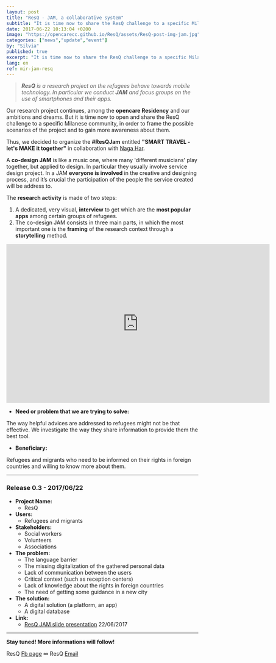 ```yaml
---
layout: post
title: "ResQ - JAM, a collaborative system"
subtitle: "It is time now to share the ResQ challenge to a specific Milanese community, in order to frame the possible scenarios of the project."
date: 2017-06-22 10:13:04 +0200
image: "https://opencarecc.github.io/ResQ/assets/ResQ-post-img-jam.jpg"
categories: ["news","update","event"]
by: "Silvia"
published: true
excerpt: "It is time now to share the ResQ challenge to a specific Milanese community, in order to frame the possible scenarios of the project."
lang: en
ref: mir-jam-resq
---
```


<blockquote><i><b>ResQ</b> is a research project on the refugees behave towards mobile technology.
In particular we conduct <b>JAM</b> and focus groups on the use of smartphones and their apps.</i></blockquote>

Our research project continues, among the <b>opencare Residency</b> and our ambitions and dreams. But it is time now to open and share the ResQ challenge to a specific Milanese community, in order to frame the possible scenarios of the project and to gain more awareness about them.

Thus, we decided to organize the <b>#ResQJam</b> entitled <b>"SMART TRAVEL - let's MAKE it together"</b> in collaboration with [Naga Har](https://www.facebook.com/NagaOnlus/).  

A <b>co-design JAM</b> is like a music one, where many 'different musicians' play together, but applied to design. In particular they usually involve service design project.
In a JAM <b>everyone is involved</b> in the creative and designing process, and it’s crucial the participation of the people the service created will be address to.

The <b>research activity</b> is made of two steps:
1. A dedicated, very visual, <b>interview</b> to get which are the <b>most popular apps</b> among certain groups of refugees.
2. The co-design JAM consists in three main parts, in which the most important one is the <b>framing</b> of the research context through a <b>storytelling</b> method.


<iframe src="https://docs.google.com/presentation/d/1qTC2J8LsO6RFXSjDGBvxeVlwLyEKeXzQ6fA1h3mN7LU/embed?start=false&loop=false&delayms=3000" frameborder="0" width="691" height="417" allowfullscreen="true" mozallowfullscreen="true" webkitallowfullscreen="true"></iframe>


* <b>Need or problem that we are trying to solve:</b>

The way helpful advices are addressed to refugees might not be that effective. We investigate the way they share information to provide them the best tool.

* <b>Beneficiary:</b>

Refugees and migrants who need to be informed on their rights in foreign countries and willing to know more about them.

***

### Release 0.3 - 2017/06/22

* <b>Project Name:</b>
	* ResQ
* <b>Users:</b>
	* Refugees and migrants
* <b>Stakeholders:</b>
	* Social workers
	* Volunteers
	* Associations
* <b>The problem:</b>
	* The language barrier
	* The missing digitalization of the gathered personal data
	* Lack of communication between the users
	* Critical context (such as reception centers)
	* Lack of knowledge about the rights in foreign countries
	* The need of getting some guidance in a new city
* <b>The solution:</b>
	* A digital solution (a platform, an app)
	* A digital database
* <b>Link:</b>
	* [ResQ JAM slide presentation](https://docs.google.com/presentation/d/1qTC2J8LsO6RFXSjDGBvxeVlwLyEKeXzQ6fA1h3mN7LU/edit?usp=sharing) 22/06/2017

***

<b>Stay tuned! More informations will follow!</b>

ResQ [Fb page](https://www.facebook.com/ResQ-121899991732625/) ∞ ResQ [Email](mailto:resqstaff@wemake.cc)
